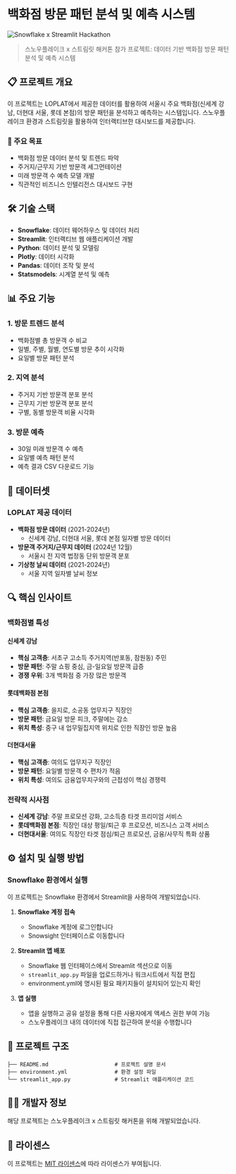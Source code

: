 # 백화점 방문 패턴 분석 및 예측 시스템

![Snowflake x Streamlit Hackathon](https://img.shields.io/badge/Snowflake%20x%20Streamlit-Hackathon-blue)

> 스노우플레이크 x 스트림릿 해커톤 참가 프로젝트: 데이터 기반 백화점 방문 패턴 분석 및 예측 시스템

## 📋 프로젝트 개요

이 프로젝트는 LOPLAT에서 제공한 데이터를 활용하여 서울시 주요 백화점(신세계 강남, 더현대 서울, 롯데 본점)의 방문 패턴을 분석하고 예측하는 시스템입니다. 스노우플레이크 환경과 스트림릿을 활용하여 인터랙티브한 대시보드를 제공합니다.

### 🎯 주요 목표

- 백화점 방문 데이터 분석 및 트렌드 파악
- 주거지/근무지 기반 방문객 세그먼테이션
- 미래 방문객 수 예측 모델 개발
- 직관적인 비즈니스 인텔리전스 대시보드 구현

## 🛠️ 기술 스택

- **Snowflake**: 데이터 웨어하우스 및 데이터 처리
- **Streamlit**: 인터랙티브 웹 애플리케이션 개발
- **Python**: 데이터 분석 및 모델링
- **Plotly**: 데이터 시각화
- **Pandas**: 데이터 조작 및 분석
- **Statsmodels**: 시계열 분석 및 예측

## 📊 주요 기능

### 1. 방문 트렌드 분석
- 백화점별 총 방문객 수 비교
- 일별, 주별, 월별, 연도별 방문 추이 시각화
- 요일별 방문 패턴 분석

### 2. 지역 분석
- 주거지 기반 방문객 분포 분석
- 근무지 기반 방문객 분포 분석
- 구별, 동별 방문객 비율 시각화

### 3. 방문 예측
- 30일 미래 방문객 수 예측
- 요일별 예측 패턴 분석
- 예측 결과 CSV 다운로드 기능

## 📂 데이터셋

### LOPLAT 제공 데이터
- **백화점 방문 데이터** (2021-2024년)
  - 신세계 강남, 더현대 서울, 롯데 본점 일자별 방문 데이터
- **방문객 주거지/근무지 데이터** (2024년 12월)
  - 서울시 전 지역 법정동 단위 방문객 분포
- **기상청 날씨 데이터** (2021-2024년)
  - 서울 지역 일자별 날씨 정보

## 🔍 핵심 인사이트

### 백화점별 특성

#### 신세계 강남
- **핵심 고객층**: 서초구 고소득 주거지역(반포동, 잠원동) 주민
- **방문 패턴**: 주말 쇼핑 중심, 금-일요일 방문객 급증
- **경쟁 우위**: 3개 백화점 중 가장 많은 방문객

#### 롯데백화점 본점
- **핵심 고객층**: 을지로, 소공동 업무지구 직장인
- **방문 패턴**: 금요일 방문 피크, 주말에는 감소
- **위치 특성**: 중구 내 업무밀집지역 위치로 인한 직장인 방문 높음

#### 더현대서울
- **핵심 고객층**: 여의도 업무지구 직장인
- **방문 패턴**: 요일별 방문객 수 편차가 적음
- **위치 특성**: 여의도 금융업무지구와의 근접성이 핵심 경쟁력

### 전략적 시사점

- **신세계 강남**: 주말 프로모션 강화, 고소득층 타겟 프리미엄 서비스
- **롯데백화점 본점**: 직장인 대상 평일/퇴근 후 프로모션, 비즈니스 고객 서비스
- **더현대서울**: 여의도 직장인 타겟 점심/퇴근 프로모션, 금융/사무직 특화 상품

## ⚙️ 설치 및 실행 방법

### Snowflake 환경에서 실행
이 프로젝트는 Snowflake 환경에서 Streamlit을 사용하여 개발되었습니다.

1. **Snowflake 계정 접속**
   - Snowflake 계정에 로그인합니다
   - Snowsight 인터페이스로 이동합니다

2. **Streamlit 앱 배포**
   - Snowflake 웹 인터페이스에서 Streamlit 섹션으로 이동
   - `streamlit_app.py` 파일을 업로드하거나 워크시트에서 직접 편집
   - environment.yml에 명시된 필요 패키지들이 설치되어 있는지 확인

3. **앱 실행**
   - 앱을 실행하고 공유 설정을 통해 다른 사용자에게 액세스 권한 부여 가능
   - 스노우플레이크 내의 데이터에 직접 접근하여 분석을 수행합니다

## 📝 프로젝트 구조

```
├── README.md                     # 프로젝트 설명 문서
├── environment.yml               # 환경 설정 파일
└── streamlit_app.py              # Streamlit 애플리케이션 코드
```

## 👨‍💻 개발자 정보

해당 프로젝트는 스노우플레이크 x 스트림릿 해커톤을 위해 개발되었습니다.

## 📄 라이센스

이 프로젝트는 [MIT 라이센스](LICENSE)에 따라 라이센스가 부여됩니다.
